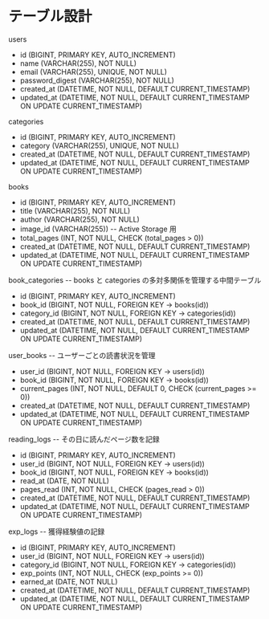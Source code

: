 # テーブル設計
users
  - id           (BIGINT, PRIMARY KEY, AUTO_INCREMENT)
  - name         (VARCHAR(255), NOT NULL)
  - email        (VARCHAR(255), UNIQUE, NOT NULL)
  - password_digest (VARCHAR(255), NOT NULL)
  - created_at   (DATETIME, NOT NULL, DEFAULT CURRENT_TIMESTAMP)
  - updated_at   (DATETIME, NOT NULL, DEFAULT CURRENT_TIMESTAMP ON UPDATE CURRENT_TIMESTAMP)

categories
  - id           (BIGINT, PRIMARY KEY, AUTO_INCREMENT)
  - category     (VARCHAR(255), UNIQUE, NOT NULL)
  - created_at   (DATETIME, NOT NULL, DEFAULT CURRENT_TIMESTAMP)
  - updated_at   (DATETIME, NOT NULL, DEFAULT CURRENT_TIMESTAMP ON UPDATE CURRENT_TIMESTAMP)

books
  - id           (BIGINT, PRIMARY KEY, AUTO_INCREMENT)
  - title        (VARCHAR(255), NOT NULL)
  - author       (VARCHAR(255), NOT NULL)
  - image_id     (VARCHAR(255))  -- Active Storage 用
  - total_pages  (INT, NOT NULL, CHECK (total_pages > 0))
  - created_at   (DATETIME, NOT NULL, DEFAULT CURRENT_TIMESTAMP)
  - updated_at   (DATETIME, NOT NULL, DEFAULT CURRENT_TIMESTAMP ON UPDATE CURRENT_TIMESTAMP)

book_categories  -- books と categories の多対多関係を管理する中間テーブル
  - id           (BIGINT, PRIMARY KEY, AUTO_INCREMENT)
  - book_id      (BIGINT, NOT NULL, FOREIGN KEY → books(id))
  - category_id  (BIGINT, NOT NULL, FOREIGN KEY → categories(id))
  - created_at   (DATETIME, NOT NULL, DEFAULT CURRENT_TIMESTAMP)
  - updated_at   (DATETIME, NOT NULL, DEFAULT CURRENT_TIMESTAMP ON UPDATE CURRENT_TIMESTAMP)

user_books  -- ユーザーごとの読書状況を管理
  - user_id      (BIGINT, NOT NULL, FOREIGN KEY → users(id))
  - book_id      (BIGINT, NOT NULL, FOREIGN KEY → books(id))
  - current_pages (INT, NOT NULL, DEFAULT 0, CHECK (current_pages >= 0))
  - created_at   (DATETIME, NOT NULL, DEFAULT CURRENT_TIMESTAMP)
  - updated_at   (DATETIME, NOT NULL, DEFAULT CURRENT_TIMESTAMP ON UPDATE CURRENT_TIMESTAMP)

reading_logs  -- その日に読んだページ数を記録
  - id           (BIGINT, PRIMARY KEY, AUTO_INCREMENT)
  - user_id      (BIGINT, NOT NULL, FOREIGN KEY → users(id))
  - book_id      (BIGINT, NOT NULL, FOREIGN KEY → books(id))
  - read_at      (DATE, NOT NULL)
  - pages_read   (INT, NOT NULL, CHECK (pages_read > 0))
  - created_at   (DATETIME, NOT NULL, DEFAULT CURRENT_TIMESTAMP)
  - updated_at   (DATETIME, NOT NULL, DEFAULT CURRENT_TIMESTAMP ON UPDATE CURRENT_TIMESTAMP)

exp_logs  -- 獲得経験値の記録
  - id           (BIGINT, PRIMARY KEY, AUTO_INCREMENT)
  - user_id      (BIGINT, NOT NULL, FOREIGN KEY → users(id))
  - category_id  (BIGINT, NOT NULL, FOREIGN KEY → categories(id))
  - exp_points   (INT, NOT NULL, CHECK (exp_points >= 0))
  - earned_at    (DATE, NOT NULL)
  - created_at   (DATETIME, NOT NULL, DEFAULT CURRENT_TIMESTAMP)
  - updated_at   (DATETIME, NOT NULL, DEFAULT CURRENT_TIMESTAMP ON UPDATE CURRENT_TIMESTAMP)
